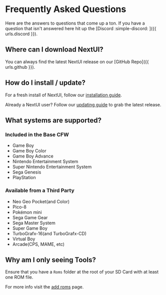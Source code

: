 # Frequently Asked Questions

Here are the answers to questions that come up a ton. If you have a question that isn't answered here hit up
the [Discord :simple-discord: ]({{ urls.discord }}).

## Where can I download NextUI?

You can always find the latest NextUI release on our [GitHub Repo]({{ urls.github }}).

## How do I install / update?

For a fresh install of NextUI, follow our [installation guide](/use/installation).

Already a NextUI user? Follow our [updating guide](/use/updating) to grab the latest release.

## What systems are supported?

### Included in the Base CFW

* Game Boy
* Game Boy Color
* Game Boy Advance
* Nintendo Entertainment System
* Super Nintendo Entertainment System
* Sega Genesis
* PlayStation

### Available from a Third Party

* Neo Geo Pocket(and Color)
* Pico-8
* Pokémon mini
* Sega Game Gear
* Sega Master System
* Super Game Boy
* TurboGrafx-16(and TurboGrafx-CD)
* Virtual Boy
* Arcade(CPS, MAME, etc)

## Why am I only seeing Tools?

Ensure that you have a `Roms` folder at the root of your SD Card with at least one ROM file.

For more info visit the [add roms](/getting-started/roms) page.
